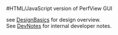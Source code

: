 
#HTML/JavaScript version of PerfView GUI


see [DesignBasics](documentation/DesignBasics.md) for design overview.  
See [DevNotes](documentation/DevNotes.md) for internal developer notes.
